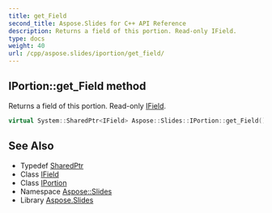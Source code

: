 ```yaml
---
title: get_Field
second_title: Aspose.Slides for C++ API Reference
description: Returns a field of this portion. Read-only IField.
type: docs
weight: 40
url: /cpp/aspose.slides/iportion/get_field/
---
```

## IPortion::get_Field method


Returns a field of this portion. Read-only [IField](../../ifield/).

```cpp
virtual System::SharedPtr<IField> Aspose::Slides::IPortion::get_Field()=0
```

## See Also

* Typedef [SharedPtr](../../../system/sharedptr/)
* Class [IField](../../ifield/)
* Class [IPortion](../)
* Namespace [Aspose::Slides](../../)
* Library [Aspose.Slides](../../../)
